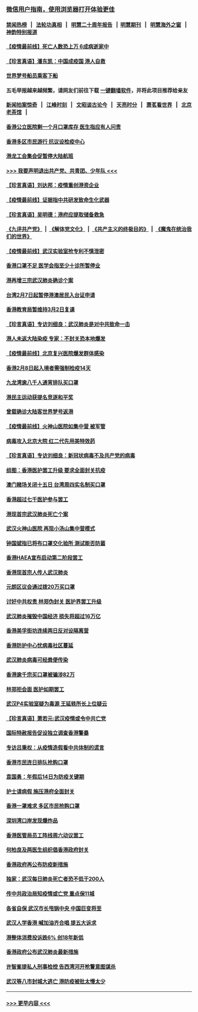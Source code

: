 ### [微信用户指南，使用浏览器打开体验更佳](https://github.com/gfw-breaker/banned-news1/blob/master/indexes/wechat-guide.md?t=0)
#### [禁闻热榜](热点新闻.md?t=0)  &nbsp;&nbsp;|&nbsp;&nbsp; [法轮功真相](https://github.com/gfw-breaker/truth/blob/master/README.md?t=0) &nbsp;&nbsp;|&nbsp;&nbsp; [明慧二十周年报告](https://github.com/gfw-breaker/mh-reports/blob/master/README.md?t=0) &nbsp;&nbsp;|&nbsp;&nbsp;[明慧期刊](https://github.com/gfw-breaker/mh-qikan) &nbsp;&nbsp;|&nbsp;&nbsp; [明慧海外之窗](https://github.com/gfw-breaker/mh-news/blob/master/README.md?t=0) &nbsp;&nbsp;|&nbsp;&nbsp; [神韵特别报道](https://github.com/gfw-breaker/mh-news/blob/master/shenyun.md?t=0)
#### [【疫情最前线】死亡人数恐上万 6成病逝家中](../pages/nsc415/n11856687.md?t=02101933) 
#### [【珍言真语】潘东凯：中国成疫国 港人自救](../pages/nsc415/n11856962.md?t=02101933) 
#### [世界梦号船员乘客下船](../pages/nsc415/n11856883.md?t=02101933) 
#### 五毛举报越来越频繁，请网友们前往下载 [一键翻墙软件](https://github.com/gfw-breaker/ssr-accounts)，并将此项目推荐给亲友
#### [新闻拍案惊奇](https://github.com/gfw-breaker/banned-news1/blob/master/pages/link4.md) &nbsp;&nbsp;|&nbsp;&nbsp; [江峰时刻](https://github.com/gfw-breaker/banned-news1/blob/master/pages/link4.md) &nbsp;&nbsp;|&nbsp;&nbsp; [文昭谈古论今](https://github.com/gfw-breaker/banned-news1/blob/master/pages/link4.md) &nbsp;&nbsp;|&nbsp;&nbsp; [天亮时分](https://github.com/gfw-breaker/banned-news1/blob/master/pages/link4.md) &nbsp;&nbsp;|&nbsp;&nbsp; [萧茗看世界](https://github.com/gfw-breaker/banned-news1/blob/master/pages/link4.md) &nbsp;&nbsp;|&nbsp;&nbsp; [北京老茶馆](https://github.com/gfw-breaker/banned-news1/blob/master/pages/link4.md) &nbsp;&nbsp;|&nbsp;&nbsp; 
#### [香港公立医院剩一个月口罩库存 医生指应有人问责](../pages/nsc415/n11856875.md?t=02101933) 
#### [香港多区市民游行 抗议设检疫中心](../pages/nsc415/n11856866.md?t=02101933) 
#### [港龙工会集会促暂停大陆航班](../pages/nsc415/n11856840.md?t=02101933) 
#### [>>> 我要声明退出共产党、共青团、少年队 <<<](https://github.com/begood0513/goodnews/blob/master/quit/letter.md) 
#### [【珍言真语】刘达邦：疫情重创港资企业](../pages/nsc415/n11854274.md?t=02101933) 
#### [【疫情最前线】证据指中共研发致命生化武器](../pages/nsc415/n11853087.md?t=02101933) 
#### [【珍言真语】吴明德：港府应提取储备救急](../pages/nsc415/n11852734.md?t=02101933) 
#### [《九评共产党》](https://github.com/begood0513/9ping.md/blob/master/README.md) &nbsp;|&nbsp; [《解体党文化》](../../../../jtdwh.md/blob/master/README.md)  &nbsp;|&nbsp; [《共产主义的终极目的》](../../../../gczydzjmd.md/blob/master/README.md) &nbsp;|&nbsp; [《魔鬼在统治我们的世界》](../../../../mgztzwmdsj.md/blob/master/README.md) 
#### [【疫情最前线】武汉实验室抢专利不慎泄密](../pages/nsc415/n11850310.md?t=02101933) 
#### [香港口罩不足 医学会指至少十诊所暂停业](../pages/nsc415/n11850301.md?t=02101933) 
#### [港再增三宗武汉肺炎确诊个案](../pages/nsc415/n11850328.md?t=02101933) 
#### [台湾2月7日起暂停港澳居民入台证申请](../pages/nsc415/n11850304.md?t=02101933) 
#### [香港教育局暂维持3月2日复课](../pages/nsc415/n11850260.md?t=02101933) 
#### [【珍言真语】专访刘细良：武汉肺炎是对中共致命一击](../pages/nsc415/n11849934.md?t=02101933) 
#### [港人未返大陆染疫 专家：不封关恐本地爆发](../pages/nsc415/n11848021.md?t=02101933) 
#### [【疫情最前线】北京复兴医院爆发群体感染](../pages/nsc415/n11847626.md?t=02101933) 
#### [香港2月8日起入境者需强制检疫14天](../pages/nsc415/n11847658.md?t=02101933) 
#### [九龙湾逾八千人通宵排队买口罩](../pages/nsc415/n11847647.md?t=02101933) 
#### [港民主运动获提名竞逐和平奖](../pages/nsc415/n11847633.md?t=02101933) 
#### [曾载确诊大陆客世界梦号返港](../pages/nsc415/n11847608.md?t=02101933) 
#### [【疫情最前线】火神山医院如集中营 被军管](../pages/nsc415/n11847524.md?t=02101933) 
#### [病毒攻入北京大院 红二代先用美特效药](../pages/nsc415/n11847427.md?t=02101933) 
#### [【珍言真语】专访刘细良：新冠状病毒不及共产党的病毒](../pages/nsc415/n11847164.md?t=02101933) 
#### [组图：香港医护罢工升级 要求全面封关抗疫](../pages/nsc415/n11844107.md?t=02101933) 
#### [澳门赌场关闭十五日 台湾周四实名制买口罩](../pages/nsc415/n11845083.md?t=02101933) 
#### [香港超过七千医护参与罢工](../pages/nsc415/n11845051.md?t=02101933) 
#### [港现首宗武汉肺炎死亡个案](../pages/nsc415/n11844998.md?t=02101933) 
#### [武汉火神山医院 再现小汤山集中营模式](../pages/nsc415/n11844763.md?t=02101933) 
#### [钟国斌指已将布口罩交化验所 测试能否防菌](../pages/nsc415/n11842783.md?t=02101933) 
#### [香港HAEA宣布启动第二阶段罢工](../pages/nsc415/n11842723.md?t=02101933) 
#### [香港现首宗人传人武汉肺炎](../pages/nsc415/n11842766.md?t=02101933) 
#### [元朗区议会通过拨20万买口罩](../pages/nsc415/n11842754.md?t=02101933) 
#### [讨好中共权贵 林郑伪封关 医护界罢工升级](../pages/nsc415/n11842359.md?t=02101933) 
#### [武汉肺炎摧毁中国经济 损失将超过16万亿](../pages/nsc415/n11839723.md?t=02101933) 
#### [香港美孚街坊连续两日反对设隔离营](../pages/nsc415/n11839962.md?t=02101933) 
#### [香港防护中心忧病毒社区蔓延](../pages/nsc415/n11839933.md?t=02101933) 
#### [武汉肺炎病毒可经粪便传染](../pages/nsc415/n11839939.md?t=02101933) 
#### [香港逾千宗买口罩被骗涉82万](../pages/nsc415/n11839914.md?t=02101933) 
#### [林郑拒会面 医护如期罢工](../pages/nsc415/n11839892.md?t=02101933) 
#### [武汉P4实验室疑为毒源 王延轶所长上位疑云](../pages/nsc415/n11835543.md?t=02101933) 
#### [【珍言真语】萧若元:武汉疫情或令中共亡党](../pages/nsc415/n11829394.md?t=02101933) 
#### [国际特赦报告促设独立调查香港警暴](../pages/nsc415/n11833845.md?t=02101933) 
#### [专访吕秉权：从疫情造假看中共体制的谎言](../pages/nsc415/n11833813.md?t=02101933) 
#### [香港市民连日排队抢购口罩](../pages/nsc415/n11833794.md?t=02101933) 
#### [袁国勇：年假后14日为防疫关键期](../pages/nsc415/n11831088.md?t=02101933) 
#### [护士请病假 施压港府全面封关](../pages/nsc415/n11831030.md?t=02101933) 
#### [香港一罩难求 多区市民抢购口罩](../pages/nsc415/n11831002.md?t=02101933) 
#### [深圳湾口岸发现爆炸品](../pages/nsc415/n11828802.md?t=02101933) 
#### [香港医管局员工阵线周六动议罢工](../pages/nsc415/n11828762.md?t=02101933) 
#### [何柏良及两医生组织倡香港政府封关](../pages/nsc415/n11828749.md?t=02101933) 
#### [香港政府再公布防疫新措施](../pages/nsc415/n11828716.md?t=02101933) 
#### [独家：武汉每日肺炎死亡者恐不低于200人](../pages/nsc415/n11828240.md?t=02101933) 
#### [传中共政治局知疫情或亡党 重点保11城](../pages/nsc415/n11828145.md?t=02101933) 
#### [各省自保 武汉市长甩锅中央 中国巨变将至](../pages/nsc415/n11828021.md?t=02101933) 
#### [武汉人学香港 喊加油齐合唱 提五大诉求](../pages/nsc415/n11827046.md?t=02101933) 
#### [港整体消费投诉跌6% 创18年新低](../pages/nsc415/n11817280.md?t=02101933) 
#### [香港政府公布武汉肺炎最新措施](../pages/nsc415/n11817152.md?t=02101933) 
#### [许智峯提私人刑事检控 告西湾河开枪警意图谋杀](../pages/nsc415/n11817132.md?t=02101933) 
#### [武汉等八市封城大逃亡 港防疫被批太慢太少](../pages/nsc415/n11817058.md?t=02101933) 

----
#### [ >>> 更早内容 <<< ](../indexes/nsc415-earlier.md)
